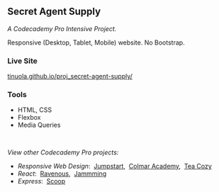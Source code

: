 ## Secret Agent Supply

*A Codecademy Pro Intensive Project.*

Responsive (Desktop, Tablet, Mobile) website. No Bootstrap.

### Live Site 
[tinuola.github.io/proj_secret-agent-supply/](https://tinuola.github.io/proj_secret-agent-supply/)

### Tools
* HTML, CSS
* Flexbox
* Media Queries

<br>

_View other Codecademy Pro projects:_
- _Responsive Web Design_: &nbsp;[Jumpstart](https://tinuola.github.io/proj_jumpstart/), &nbsp;[Colmar Academy](), &nbsp;[Tea Cozy]()
- _React_: &nbsp;[Ravenous](), &nbsp;[Jammming]()
- _Express_: &nbsp;[Scoop]()
